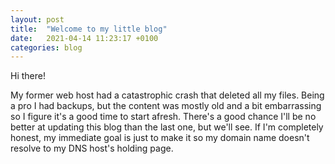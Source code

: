 ```yaml
---
layout: post
title:  "Welcome to my little blog"
date:   2021-04-14 11:23:17 +0100
categories: blog
---
```

Hi there!

My former web host had a catastrophic crash that deleted all my files. Being a pro I had backups, but the content was mostly old and a bit embarrassing so I figure it's a good time to start afresh. There's a good chance I'll be no better at updating this blog than the last one, but we'll see. If I'm completely honest, my immediate goal is just to make it so my domain name doesn't resolve to my DNS host's holding page.